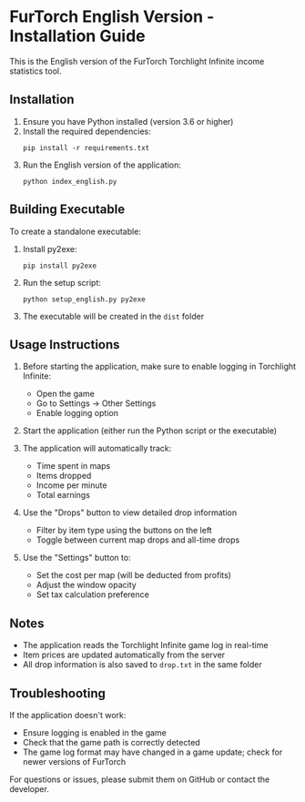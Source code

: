 # FurTorch English Version - Installation Guide

This is the English version of the FurTorch Torchlight Infinite income statistics tool.

## Installation

1. Ensure you have Python installed (version 3.6 or higher)
2. Install the required dependencies:
   ```
   pip install -r requirements.txt
   ```
3. Run the English version of the application:
   ```
   python index_english.py
   ```

## Building Executable

To create a standalone executable:
1. Install py2exe:
   ```
   pip install py2exe
   ```
2. Run the setup script:
   ```
   python setup_english.py py2exe
   ```
3. The executable will be created in the `dist` folder

## Usage Instructions

1. Before starting the application, make sure to enable logging in Torchlight Infinite:
   - Open the game
   - Go to Settings -> Other Settings
   - Enable logging option

2. Start the application (either run the Python script or the executable)

3. The application will automatically track:
   - Time spent in maps
   - Items dropped
   - Income per minute
   - Total earnings

4. Use the "Drops" button to view detailed drop information
   - Filter by item type using the buttons on the left
   - Toggle between current map drops and all-time drops

5. Use the "Settings" button to:
   - Set the cost per map (will be deducted from profits)
   - Adjust the window opacity
   - Set tax calculation preference

## Notes

- The application reads the Torchlight Infinite game log in real-time
- Item prices are updated automatically from the server
- All drop information is also saved to `drop.txt` in the same folder

## Troubleshooting

If the application doesn't work:
- Ensure logging is enabled in the game
- Check that the game path is correctly detected
- The game log format may have changed in a game update; check for newer versions of FurTorch

For questions or issues, please submit them on GitHub or contact the developer.